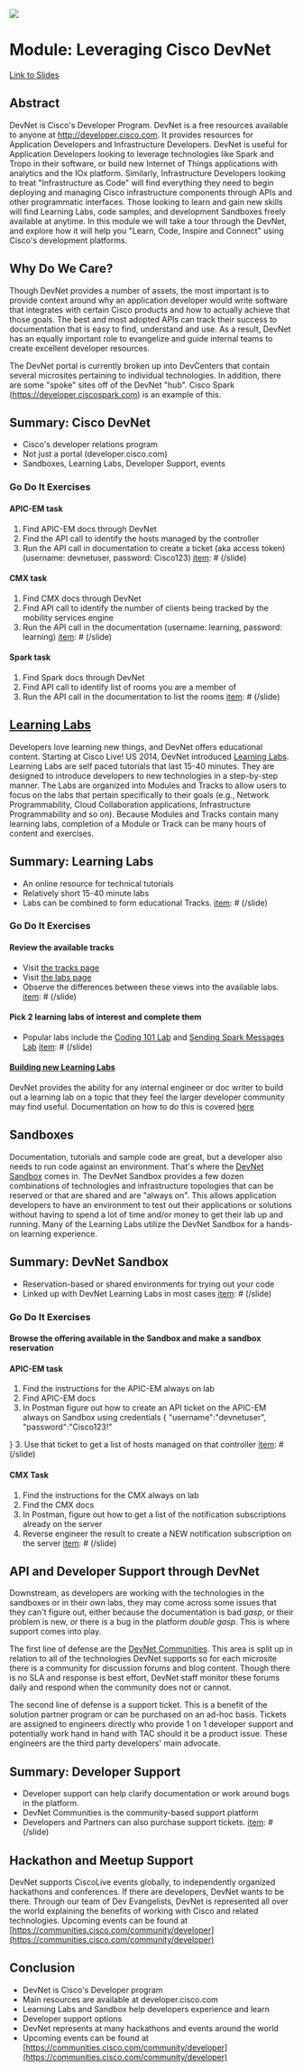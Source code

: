 [item]: # (slide)

![](http://imapex.io/images/imapex_standing_text_sm.png)

# Module: Leveraging Cisco DevNet

[Link to Slides](slides/slide.html)

[item]: # (/slide)

## Abstract

DevNet is Cisco's Developer Program.  DevNet is a free resources available to anyone at http://developer.cisco.com.  It provides resources for Application Developers and Infrastructure Developers.  DevNet is useful for Application Developers looking to leverage technologies like Spark and Tropo in their software, or build new Internet of Things applications with analytics and the IOx platform.  Similarly, Infrastructure Developers looking to treat "Infrastructure as Code" will find everything they need to begin deploying and managing Cisco infrastructure components through APIs and other programmatic interfaces.  Those looking to learn and gain new skills will find Learning Labs, code samples, and development Sandboxes freely available at anytime.  In this module we will take a tour through the DevNet, and explore how it will help you "Learn, Code, Inspire and Connect" using Cisco's development platforms.  

## Why Do We Care?

Though DevNet provides a number of assets, the most important is to provide context around why an application developer would write software that integrates with certain Cisco products and how to actually achieve that those goals.  The best and most adopted APIs can track their success to documentation that is easy to find, understand and use.  As a result, DevNet has an equally important role to evangelize and guide internal teams to create excellent developer resources.

The DevNet portal is currently broken up into DevCenters that contain several microsites pertaining to individual technologies.  In addition, there are some "spoke" sites off of the DevNet "hub".  Cisco Spark (https://developer.ciscospark.com) is an example of this.

[item]: # (slide)
## Summary: Cisco DevNet

* Cisco's developer relations program
* Not just a portal (developer.cisco.com)
* Sandboxes, Learning Labs, Developer Support, events

[item]: # (/slide)

[item]: # (slide)
### Go Do It Exercises
[item]: # (/slide)

[item]: # (slide)
#### APIC-EM task
1. Find APIC-EM docs through DevNet
2. Find the API call to identify the hosts managed by the controller
3. Run the API call in documentation to create a ticket (aka access token) (username: devnetuser, password: Cisco123)
[item]: # (/slide)

[item]: # (slide)
#### CMX task
1. Find CMX docs through DevNet
2. Find API call to identify the number of clients being tracked by the mobility services engine
3. Run the API call in the documentation (username: learning, password: learning)
[item]: # (/slide)

[item]: # (slide)
#### Spark task
1. Find Spark docs through DevNet
2. Find API call to identify list of rooms you are a member of
3. Run the API call in the documentation to list the rooms
[item]: # (/slide)


## [Learning Labs](https://learninglabs.cisco.com)

Developers love learning new things, and DevNet offers educational content.  Starting at Cisco Live! US 2014, DevNet introduced [Learning Labs](https://learninglabs.cisco.com).  Learning Labs are self paced tutorials that last 15-40 minutes.  They are designed to introduce developers to new technologies in a step-by-step manner.  The Labs are organized into Modules and Tracks to allow users to focus on the labs that pertain specifically to their goals (e.g., Network Programmability, Cloud Collaboration applications, Infrastructure Programmability and so on).  Because Modules and Tracks contain many learning labs, completion of a Module or Track can be many hours of content and exercises.

[item]: # (slide)
## Summary: Learning Labs

* An online resource for technical tutorials
* Relatively short 15-40 minute labs
* Labs can be combined to form educational Tracks.
[item]: # (/slide)

[item]: # (slide)
### Go Do It Exercises
[item]: # (/slide)

[item]: # (slide)
#### Review the available tracks

* Visit [the tracks page ](https://learninglabs.cisco.com/tracks)
* Visit [the labs page](https://learninglabs.cisco.com/labs)
* Observe the differences between these views into the available labs.
[item]: # (/slide)

[item]: # (slide)
#### Pick 2 learning labs of interest and complete them

* Popular labs include the [Coding 101 Lab](https://learninglabs.cisco.com/lab/coding-101-rest-basics-ga/step/1) and [Sending Spark Messages Lab](https://learninglabs.cisco.com/lab/collab-spark-message/step/1)
[item]: # (/slide)

#### [Building new Learning Labs](LearningLabs.md)

DevNet provides the ability for any internal engineer or doc writer to build out a learning lab on a topic that they feel the larger developer community may find useful.  Documentation on how to do this is covered [here](LearningLabs.md)


## Sandboxes

Documentation, tutorials and sample code are great, but a developer also needs to run code against an environment.  That's where the [DevNet Sandbox](https://devnetsandbox.cisco.com) comes in.  The DevNet Sandbox provides a few dozen combinations of technologies and infrastructure topologies that can be reserved or that are shared and are "always on".  This allows application developers to have an environment to test out their applications or solutions without having to spend a lot of time and/or money to get their lab up and running.  Many of the Learning Labs utilize the DevNet Sandbox for a hands-on learning experience.

[item]: # (slide)
## Summary: DevNet Sandbox

* Reservation-based or shared environments for trying out your code
* Linked up with DevNet Learning Labs in most cases
[item]: # (/slide)


### Go Do It Exercises

[item]: # (slide)
#### Browse the offering available in the Sandbox and make a sandbox reservation
[item]: # (/slide)

[item]: # (slide)
#### APIC-EM task
1. Find the instructions for the APIC-EM always on lab
2. Find APIC-EM docs
2. In Postman figure out how to create an API ticket on the APIC-EM always on Sandbox using credentials
{
    "username":"devnetuser",
    "password":"Cisco123!"

}
3. Use that ticket to get a list of hosts managed on that controller
[item]: # (/slide)

[item]: # (slide)
#### CMX Task
1. Find the instructions for the CMX always on lab
2. Find the CMX docs
3. In Postman, figure out how to get a list of the notification subscriptions already on the server
4. Reverse engineer the result to create a NEW notification subscription on the server
[item]: # (/slide)

## API and Developer Support through DevNet

Downstream, as developers are working with the technologies in the sandboxes or in their own labs, they may come across some issues that they can't figure out, either because the documentation is bad *gasp*, or their problem is new, or there is a bug in the platform *double gasp*.  This is where support comes into play.

The first line of defense are the [DevNet Communities](https://communities.cisco.com/commmunity/developer).  This area is split up in relation to all of the technologies DevNet supports so for each microsite there is a community for discussion forums and blog content.  Though there is no SLA and response is best effort, DevNet staff monitor these forums daily and respond when the community does not or cannot.  

The second line of defense is a support ticket.  This is a benefit of the solution partner program or can be purchased on an ad-hoc basis.  Tickets are assigned to engineers directly who provide 1 on 1 developer support and potentially work hand in hand with TAC should it be a product issue.  These engineers are the third party developers' main advocate.

[item]: # (slide)
## Summary: Developer Support

* Developer support can help clarify documentation or work around bugs in the platform.
* DevNet Communities is the community-based support platform
* Developers and Partners can also purchase support tickets.
[item]: # (/slide)

## Hackathon and Meetup Support

DevNet supports CiscoLive events globally, to independently organized hackathons and conferences.  If there are developers, DevNet wants to be there.  Through our team of Dev Evangelists, DevNet is represented all over the world explaining the benefits of working with Cisco and related technologies.  Upcoming events can be found at [https://communities.cisco.com/community/developer](https://communities.cisco.com/community/developer)

## Conclusion

* DevNet is Cisco's Developer program
* Main resources are available at developer.cisco.com
* Learning Labs and Sandbox help developers experience and learn
* Developer support options
* DevNet represents at many hackathons and events around the world
* Upcoming events can be found at [https://communities.cisco.com/community/developer](https://communities.cisco.com/community/developer)
